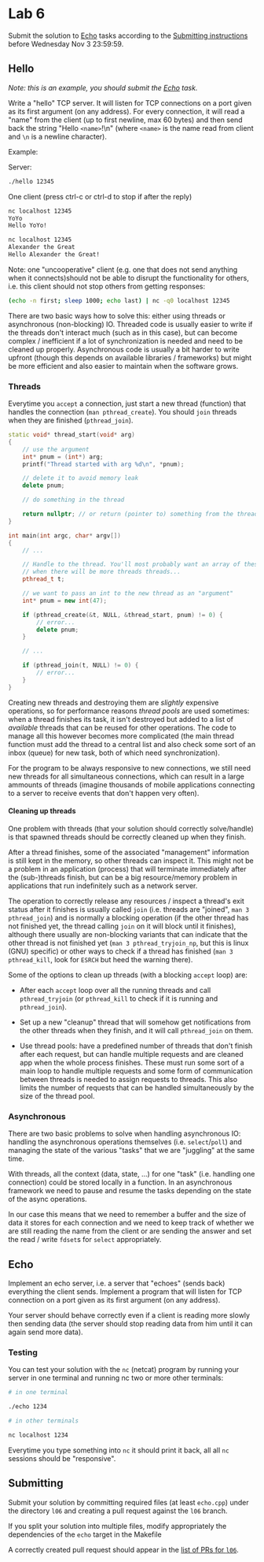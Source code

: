 Lab 6
=====

Submit the solution to [Echo](#echo) tasks according to the
[Submitting instructions](#submitting) before Wednesday Nov 3 23:59:59.


Hello
-----

*Note: this is an example, you should submit the [Echo](#echo) task.*

Write a "hello" TCP server. It will listen for TCP connections on a port given
as its first argument (on any address). For every connection, it will read a
"name" from the client (up to first newline, max 60 bytes) and then send
back the string "Hello `<name>`!\n" (where `<name>` is the name read from client
and `\n` is a newline character).

Example:

Server:

```sh
./hello 12345
```

One client (press ctrl-c or ctrl-d to stop if after the reply)
```sh
nc localhost 12345
YoYo
Hello YoYo!
```

```sh
nc localhost 12345
Alexander the Great
Hello Alexander the Great!
```

Note: one "uncooperative" client (e.g. one that does not send anything when it
connects)should not be able to disrupt the functionality for others, i.e. this
client should not stop others from getting responses:

```sh
(echo -n first; sleep 1000; echo last) | nc -q0 localhost 12345
```

There are two basic ways how to solve this: either using threads or asynchronous
(non-blocking) IO. Threaded code is usually easier to write if the threads don't
interact much  (such as in this case), but can become complex / inefficient if a
lot of synchronization is needed and need to be cleaned up properly.
Asynchronous code is usually a bit harder to write upfront (though this depends
on available libraries / frameworks) but might be more efficient and also easier
to maintain when the software grows.

### Threads

Everytime you `accept` a connection, just start a new thread (function) that
handles the connection (`man pthread_create`). You should `join` threads when
they are finished (`pthread_join`).

```c++
static void* thread_start(void* arg)
{
	// use the argument
	int* pnum = (int*) arg;
	printf("Thread started with arg %d\n", *pnum);

	// delete it to avoid memory leak
	delete pnum;

	// do something in the thread

	return nullptr; // or return (pointer to) something from the thread
}

int main(int argc, char* argv[])
{
	// ...

	// Handle to the thread. You'll most probably want an array of these
	// when there will be more threads threads...
	pthread_t t;

	// we want to pass an int to the new thread as an "argument"
	int* pnum = new int(47);

	if (pthread_create(&t, NULL, &thread_start, pnum) != 0) {
		// error...
		delete pnum;
	}

	// ...

	if (pthread_join(t, NULL) != 0) {
		// error...
	}
}
```

Creating new threads and destroying them are *slightly* expensive operations,
so for performance reasons *thread pools* are used sometimes: when a thread
finishes its task, it isn't destroyed but added to a list of *available* threads
that can be reused for other operations. The code to manage all this however
becomes more complicated (the main thread function must add the thread to a
central list and also check some sort of an inbox (queue) for new task, both of
which need synchronization).

For the program to be always responsive to new connections, we still need new
threads for all simultaneous connections, which can result in a large ammounts
of threads (imagine thousands of mobile applications connecting to a server to
receive events that don't happen very often).

#### Cleaning up threads

One problem with threads (that your solution should correctly solve/handle) is
that spawned threads should be correctly cleaned up when they finish.

After a thread finishes, some of the associated "management" information is
still kept in the memory, so other threads can inspect it. This might not be
a problem in an application (process) that will terminate immediately after the
(sub-)threads finish, but can be a big resource/memory problem in applications
that run indefinitely such as a network server.

The operation to correctly release any resources / inspect a thread's exit status
after it finishes is usually called `join` (i.e. threads are "joined", `man 3
pthread_join`) and is
normally a blocking operation (if the other thread has not finished yet, the
thread calling `join` on it will block until it finishes), although there
usually are non-blocking variants that can indicate that the other thread is not
finished yet (`man 3 pthread_tryjoin_np`, but this is linux (GNU) specific) or
other ways to check if a thread has finished (`man 3 pthread_kill`, look for
`ESRCH` but heed the warning there).

Some of the options to clean up threads (with a blocking `accept` loop) are:

- After each `accept` loop over all the running threads and call
  `pthread_tryjoin` (or `pthread_kill` to check if it is running and
  `pthread_join`).

- Set up a new "cleanup" thread that will somehow get notifications from the
  other threads when they finish, and it will call `pthread_join` on them.

- Use thread pools: have a predefined number of threads that don't finish after
  each request, but can handle multiple requests and are cleaned app when the
  whole process finishes. These must run some sort of a main loop to handle
  multiple requests and some form of communication between threads is needed to
  assign requests to threads. This also limits the number of requests that can
  be handled simultaneously by the size of the thread pool.

### Asynchronous

There are two basic problems to solve when handling asynchronous IO:
handling the asynchronous operations themselves (i.e. `select`/`poll`)
and managing the state of the various "tasks" that we are "juggling" at the same
time.

With threads, all the context (data, state, ...) for one "task" (i.e. handling
one connection) could be stored locally in a function. In an asynchronous
framework we need to pause and resume the tasks depending on the state of the
async operations.

In our case this means that we need to remember a buffer and the size of data it
stores for each connection and we need to keep track of whether we are still
reading the name from the client or are sending the answer and set the read /
write `fdset`s for `select` appropriately.

Echo
------

Implement an echo server, i.e. a server that "echoes" (sends back) everything
the client sends. Implement a program that will listen for TCP connection on a
port given as its first argument (on any address).

Your server should behave correctly even if a client is reading more slowly
then sending data (the server should stop reading data from him until it can
again send more data).

### Testing

You can test your solution with the `nc` (netcat) program by running your server
in one terminal and running nc two or more other terminals:

```sh
# in one terminal

./echo 1234

# in other terminals

nc localhost 1234
```

Everytime you type something into `nc` it should print it back,
all all `nc` sessions should be "responsive".


Submitting
----------

Submit your solution by committing required files (at least `echo.cpp`)
under the directory `l06` and creating a pull request against the `l06` branch.

If you split your solution into multiple files, modify appropriately the
dependencies of the `echo` target in the Makefile

A correctly created pull request should appear in the
[list of PRs for `l06`](https://github.com/pulls?utf8=%E2%9C%93&q=is%3Aopen+is%3Apr+user%3AFMFI-UK-2-AIN-118+base%3Al06).
